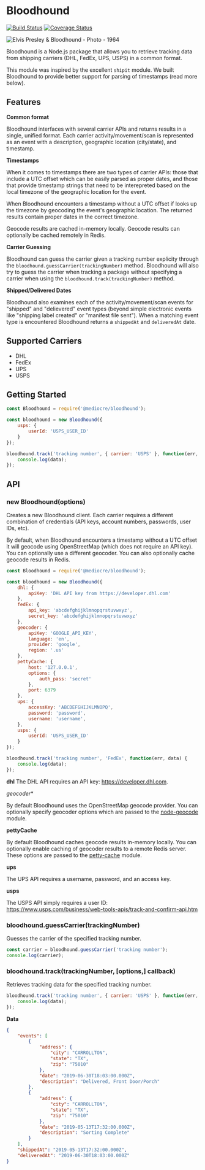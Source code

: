 # Bloodhound

[![Build Status](https://github.com/mediocre/bloodhound/actions/workflows/test.yml/badge.svg?branch=main)](https://github.com/mediocre/bloodhound/actions?query=workflow%3Abuild+branch%3Amain)
[![Coverage Status](https://coveralls.io/repos/github/mediocre/bloodhound/badge.svg)](https://coveralls.io/github/mediocre/bloodhound)

![Elvis Presley & Bloodhound - Photo - 1964](https://res.cloudinary.com/mediocre/image/upload/v1562632498/rpkudq0xpyysdty9nkzk.jpg)

Bloodhound is a Node.js package that allows you to retrieve tracking data from shipping carriers (DHL, FedEx, UPS, USPS) in a common format.

This module was inspired by the excellent `shipit` module. We built Bloodhound to provide better support for parsing of timestamps (read more below).

## Features

**Common format**

Bloodhound interfaces with several carrier APIs and returns results in a single, unified format.
Each carrier activity/movement/scan is represented as an event with a description, geographic location (city/state), and timestamp.

**Timestamps**

When it comes to timestamps there are two types of carrier APIs: those that include a UTC offset which can be easily parsed as proper dates, and those that provide timestamp strings that need to be interepreted based on the local timezone of the geographic location for the event.

When Bloodhound encounters a timestamp without a UTC offset if looks up the timezone by geocoding the event's geographic location. The returned results contain proper dates in the correct timezone.

Geocode results are cached in-memory locally. Geocode results can optionally be cached remotely in Redis.

**Carrier Guessing**

Bloodhound can guess the carrier given a tracking number explicity through the `bloodhound.guessCarrier(trackingNumber)` method. Bloodhound will also try to guess the carrier when tracking a package without specifying a carrier when using the `bloodhound.track(trackingNumber)` method.

**Shipped/Delivered Dates**

Bloodhound also examines each of the activity/movement/scan events for "shipped" and "delievered" event types (beyond simple electronic events like "shipping label created" or "manifest file sent"). When a matching event type is encountered Bloodhound returns a `shippedAt` and `deliveredAt` date.

## Supported Carriers
- DHL
- FedEx
- UPS
- USPS

## Getting Started

```javascript
const Bloodhound = require('@mediocre/bloodhound');

const bloodhound = new Bloodhound({
    usps: {
        userId: 'USPS_USER_ID'
    }
});

bloodhound.track('tracking number', { carrier: 'USPS' }, function(err, data) {
    console.log(data);
});
```

## API

### new Bloodhound(options)

Creates a new Bloodhound client. Each carrier requires a different combination of credentials (API keys, account numbers, passwords, user IDs, etc).

By default, when Bloodhound encounters a timestamp without a UTC offset it will geocode using OpenStreetMap (which does not require an API key). You can optionally use a different geocoder. You can also optionally cache geocode results in Redis.

```javascript
const Bloodhound = require('@mediocre/bloodhound');

const bloodhound = new Bloodhound({
    dhl: {
        apiKey: 'DHL API key from https://developer.dhl.com'
    },
    fedEx: {
        api_key: 'abcdefghijklmnopqrstuvwxyz',
        secret_key: 'abcdefghijklmnopqrstuvwxyz'
    },
    geocoder: {
        apiKey: 'GOOGLE_API_KEY',
        language: 'en',
        provider: 'google',
        region: '.us'
    },
    pettyCache: {
        host: '127.0.0.1',
        options: {
            auth_pass: 'secret'
        },
        port: 6379
    },
    ups: {
        accessKey: 'ABCDEFGHIJKLMNOPQ',
        password: 'password',
        username: 'username',
    },
    usps: {
        userId: 'USPS_USER_ID'
    }
});

bloodhound.track('tracking number', 'FedEx', function(err, data) {
    console.log(data);
});
```
**dhl**
The DHL API requires an API key: https://developer.dhl.com.

*geocoder**

By default Bloodhound uses the OpenStreetMap geocode provider. You can optionally specify geocoder options which are passed to the [node-geocode](https://www.npmjs.com/package/node-geocoder) module.

**pettyCache**

By default Bloodhound caches geocode results in-memory locally. You can optionally enable caching of geocoder results to a remote Redis server. These options are passed to the [petty-cache](https://www.npmjs.com/package/petty-cache) module.

**ups**

The UPS API requires a username, password, and an access key.

**usps**

The USPS API simply requires a user ID: https://www.usps.com/business/web-tools-apis/track-and-confirm-api.htm

### bloodhound.guessCarrier(trackingNumber)

Guesses the carrier of the specified tracking number.

```javascript
const carrier = bloodhound.guessCarrier('tracking number');
console.log(carrier);

```

### bloodhound.track(trackingNumber, [options,] callback)

Retrieves tracking data for the specified tracking number.

```javascript
bloodhound.track('tracking number', { carrier: 'USPS' }, function(err, data) {
    console.log(data);
});
```

**Data**
```json
{
    "events": [
        {
            "address": {
                "city": "CARROLLTON",
                "state": "TX",
                "zip": "75010"
            },
            "date": "2019-06-30T18:03:00.000Z",
            "description": "Delivered, Front Door/Porch"
        },
        {
            "address": {
                "city": "CARROLLTON",
                "state": "TX",
                "zip": "75010"
            },
            "date": "2019-05-13T17:32:00.000Z",
            "description": "Sorting Complete"
        }
    ],
    "shippedAt": "2019-05-13T17:32:00.000Z",
    "deliveredAt": "2019-06-30T18:03:00.000Z"
}
```
